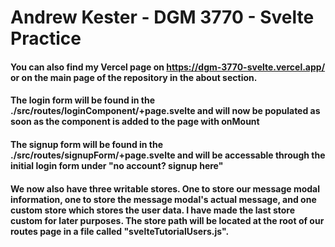 # Andrew Kester - DGM 3770 - Svelte Practice

#### You can also find my Vercel page on https://dgm-3770-svelte.vercel.app/ or on the main page of the repository in the about section.

#### The login form will be found in the ./src/routes/loginComponent/+page.svelte and will now be populated as soon as the component is added to the page with onMount
#### The signup form will be found in the ./src/routes/signupForm/+page.svelte and will be accessable through the initial login form under "no account? signup here"
#### We now also have three writable stores. One to store our message modal information, one to store the message modal's actual message, and one custom store which stores the user data. I have made the last store custom for later purposes. The store path will be located at the root of our routes page in a file called "svelteTutorialUsers.js".
